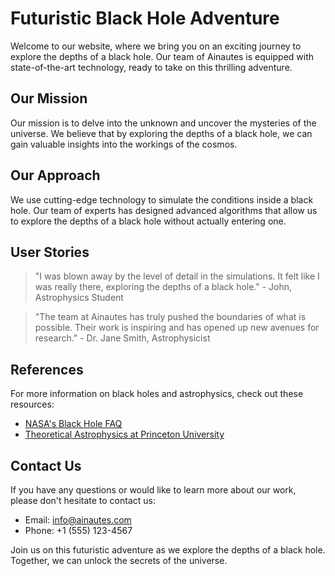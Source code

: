 <!--font:Poppins-->

# Futuristic Black Hole Adventure

Welcome to our website, where we bring you on an exciting journey to explore the depths of a black hole. Our team of Ainautes is equipped with state-of-the-art technology, ready to take on this thrilling adventure.

## Our Mission

Our mission is to delve into the unknown and uncover the mysteries of the universe. We believe that by exploring the depths of a black hole, we can gain valuable insights into the workings of the cosmos.

## Our Approach

We use cutting-edge technology to simulate the conditions inside a black hole. Our team of experts has designed advanced algorithms that allow us to explore the depths of a black hole without actually entering one.

## User Stories

> "I was blown away by the level of detail in the simulations. It felt like I was really there, exploring the depths of a black hole." - John, Astrophysics Student

> "The team at Ainautes has truly pushed the boundaries of what is possible. Their work is inspiring and has opened up new avenues for research." - Dr. Jane Smith, Astrophysicist

## References

For more information on black holes and astrophysics, check out these resources:

- [NASA's Black Hole FAQ](#)
- [Theoretical Astrophysics at Princeton University](#)

## Contact Us

If you have any questions or would like to learn more about our work, please don't hesitate to contact us:

- Email: info@ainautes.com
- Phone: +1 (555) 123-4567

Join us on this futuristic adventure as we explore the depths of a black hole. Together, we can unlock the secrets of the universe.

<!--

Write me content for website with wallpaper which alt text is:

"A team of Ainautes working together to explore the depths of a black hole, with futuristic technology at their fingertips."

The name/title of the page should not be 1:1 copy of the alt text but rather a real content of the website which is using this wallpaper.

- Use markdown format 
- Start with heading
- Heading should be short and concise
- The content should look like a real website 
- The website should not be about the wallpaper, wallpaper is just a related background
- Heading should be contain work "wallpaper" or "background"
- Include real sections like references, contact, user stories, etc. use things relevant to the page purpose.
- Feel free to use structure like headings, bullets, numbering, blockquotes, paragraphs, horizontal lines, etc.
- You can use formatting like bold or _italic_
- You can include UTF-8 emojis
- Links should be only #hash anchors (and you can refer to the document itself)
- Do not include images


---


# Exploring the Depths of a Black Hole: A Futuristic Adventure

Welcome to our website, where we bring you on an exciting journey to explore the depths of a black hole. Our team of Ainautes is equipped with state-of-the-art technology, ready to take on this thrilling adventure.

## Our Mission

Our mission is to delve into the unknown and uncover the mysteries of the universe. We believe that by exploring the depths of a black hole, we can gain valuable insights into the workings of the cosmos.

## Our Approach

We use cutting-edge technology to simulate the conditions inside a black hole. Our team of experts has designed advanced algorithms that allow us to explore the depths of a black hole without actually entering one.

## User Stories

> "I was blown away by the level of detail in the simulations. It felt like I was really there, exploring the depths of a black hole." - John, Astrophysics Student

> "The team at Ainautes has truly pushed the boundaries of what is possible. Their work is inspiring and has opened up new avenues for research." - Dr. Jane Smith, Astrophysicist

## References

For more information on black holes and astrophysics, check out these resources:

- [NASA's Black Hole FAQ](#)
- [Theoretical Astrophysics at Princeton University](#)

## Contact Us

If you have any questions or would like to learn more about our work, please don't hesitate to contact us:

- Email: info@ainautes.com
- Phone: +1 (555) 123-4567

Join us on this futuristic adventure as we explore the depths of a black hole. Together, we can unlock the secrets of the universe.


---


Write me a Google font which is best fitting for the website.

Pick from the list:
- Cinzel Decorative
- Exo 2
- Alegreya
- Lobster
- Open Sans
- Cinzel
- Creepster
- Futura
- Great Vibes
- Inter
- Roboto
- Poppins
- Montserrat
- Orbitron
- Dancing Script
- Barlow Condensed
- Cormorant Garamond
- IBM Plex Sans
- Playfair Display
- Lato
- Raleway
- Cabin


Write just the font name nothing else.


---


Poppins

-->

